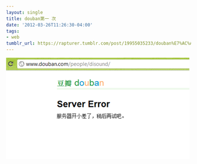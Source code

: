```yaml
---
layout: single
title: douban第一 次
date: '2012-03-26T11:26:30-04:00'
tags:
- web
tumblr_url: https://rapturer.tumblr.com/post/19955035233/douban%E7%AC%AC%E4%B8%80-%E6%AC%A1
---
```

![](/assets/img/tumblr_m1i08100ge1r0cnr9.png)

